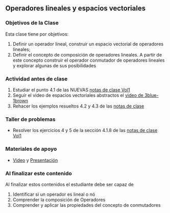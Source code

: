 ## Operadores lineales y espacios vectoriales  
### Objetivos de la Clase
Esta clase tiene por objetivos:

1. Definir un operador lineal, construir un espacio vectorial de operadores lineales;  
2. Definir el concepto de composición de operadores lineales. A partir de este concepto construir el operador conmutador de operadores lineales y explorar algunas de sus posibilidades

### Actividad antes de clase
1. Estudiar el punto 4.1  de las NUEVAS [notas de clase Vol1](https://github.com/nunezluis/MisCursos/blob/main/MisMateriales/LibrosCapitulos/VolumenUNO.pdf)
2. Seguir el video de espacios vectoriales abstractos el [video de 3blue-1brown](https://www.youtube.com/watch?v=TgKwz5Ikpc8)
3. Rehacer los ejemplos resueltos 4.2 y 4.3 de las [notas de clase](https://github.com/nunezluis/MisCursos/blob/main/MisMateriales/LibrosCapitulos/VolumenUNO.pdf)

### Taller de problemas
+ Resolver los ejercicios 4 y 5 de la sección 4.1.8 de las [notas de clase Vol1](https://github.com/nunezluis/MisCursos/blob/main/MisMateriales/LibrosCapitulos/VolumenUNO.pdf)

### Materiales de apoyo
+ [Video](https://youtu.be/JGcYt7Nh-kE) y [Presentación](https://github.com/nunezluis/MisCursos/blob/main/MisMateriales/Presentaciones/4_1OperadLineales.pdf)

### Al finalizar este contenido
Al finalizar estos contenidos el estudiante debe ser capaz de

1. Identificar si un operador es lineal o nó
2. Comprender la composición de Operadores
3. Comprender y aplicar las propiedades del concepto de conmutadores
